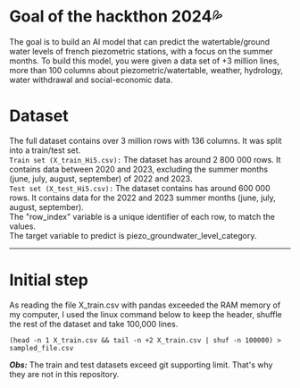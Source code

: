 # Goal of the hackthon 2024💦
The goal is to build an AI model that can predict the watertable/ground water levels of french piezometric stations, with a focus on the summer months. To build this model, you were given a data set of +3 million lines, more than 100
columns about piezometric/watertable, weather, hydrology, water withdrawal and social-economic data.

# Dataset 
The full dataset contains over 3 million rows with 136 columns. It was split into a train/test set.    
`Train set (X_train_Hi5.csv):` The dataset has around 2 800 000 rows. It contains data between 2020 and 2023, excluding the summer months (june, july, august, september) of 2022 and 2023.    
`Test set (X_test_Hi5.csv):` The dataset contains has around 600 000 rows. It contains data for the 2022 and 2023 summer months (june, july, august, september).  
The "row_index" variable is a unique identifier of each row, to match the values.  
The target variable to predict is piezo_groundwater_level_category.

---

# Initial step

As reading the file X_train.csv with pandas exceeded the RAM memory of my computer, I used the linux command below
to keep the header, shuffle the rest of the dataset and take 100,000 lines.
```
(head -n 1 X_train.csv && tail -n +2 X_train.csv | shuf -n 100000) > sampled_file.csv
```

***Obs:*** The train and test datasets exceed git supporting limit. That's why they are not in this repository.  

